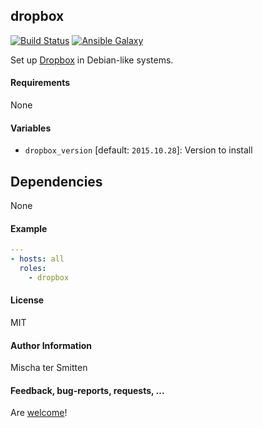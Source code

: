 ## dropbox

[![Build Status](https://travis-ci.org/Oefenweb/ansible-dropbox.svg?branch=master)](https://travis-ci.org/Oefenweb/ansible-dropbox) [![Ansible Galaxy](http://img.shields.io/badge/ansible--galaxy-dropbox-blue.svg)](https://galaxy.ansible.com/Oefenweb/ansible-dropbox)

Set up [Dropbox](https://www.dropbox.com/) in Debian-like systems.

#### Requirements

None

#### Variables

* `dropbox_version` [default: `2015.10.28`]: Version to install

## Dependencies

None

#### Example

```yaml
---
- hosts: all
  roles:
    - dropbox
```

#### License

MIT

#### Author Information

Mischa ter Smitten

#### Feedback, bug-reports, requests, ...

Are [welcome](https://github.com/Oefenweb/ansible-dropbox/issues)!
